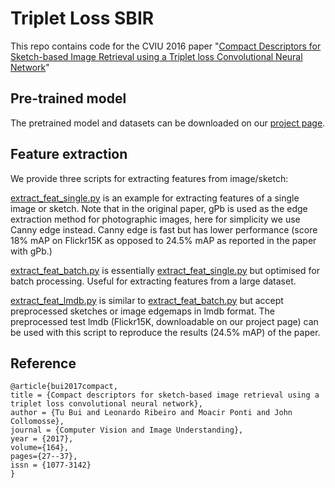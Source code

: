 # Triplet Loss SBIR
This repo contains code for the CVIU 2016 paper "[Compact Descriptors for Sketch-based Image Retrieval using a Triplet loss Convolutional Neural Network](https://doi.org/10.1016/j.cviu.2017.06.007)" 

## Pre-trained model
The pretrained model and datasets can be downloaded on our [project page](http://www.cvssp.org/data/Flickr25K/CVIU16.html).

## Feature extraction
We provide three scripts for extracting features from image/sketch:

[extract_feat_single.py](extract_feat_single.py) is an example for extracting features of a single image or sketch. Note that in the original paper, gPb is used as the edge extraction method for photographic images, here for simplicity we use Canny edge instead. Canny edge is fast but has lower performance (score 18% mAP on Flickr15K as opposed to 24.5% mAP as reported in the paper with gPb.)

[extract_feat_batch.py](extract_feat_batch.py) is essentially [extract_feat_single.py](extract_feat_single.py) but optimised for batch processing. Useful for extracting features from a large dataset.

[extract_feat_lmdb.py](extract_feat_lmdb.py) is similar to [extract_feat_batch.py](extract_feat_batch.py) but accept preprocessed sketches or image edgemaps in lmdb format. The preprocessed test lmdb (Flickr15K, downloadable on our project page) can be used with this script to reproduce the results (24.5% mAP) of the paper. 

## Reference
```
@article{bui2017compact,
title = {Compact descriptors for sketch-based image retrieval using a triplet loss convolutional neural network},
author = {Tu Bui and Leonardo Ribeiro and Moacir Ponti and John Collomosse},
journal = {Computer Vision and Image Understanding},
year = {2017},
volume={164},
pages={27--37},
issn = {1077-3142}
}
```
